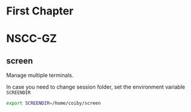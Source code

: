 # First Chapter
 
# NSCC-GZ




## screen

Manage multiple terminals.

In case you need to change session folder, set the environment variable `SCREENDIR`
```bash
export SCREENDIR=/home/coiby/screen
```